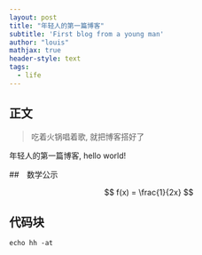 ```yaml
---
layout: post
title: "年轻人的第一篇博客"
subtitle: 'First blog from a young man'
author: "louis"
mathjax: true
header-style: text
tags:
  - life
---
```


## 正文 

> 吃着火锅唱着歌, 就把博客搭好了

年轻人的第一篇博客,
hello world!

##　数学公示 

$$ f(x) = \frac{1}{2x} $$

## 代码块

```shell
echo hh -at 
```